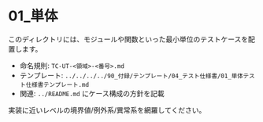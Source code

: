 # 01\_単体

このディレクトリには、モジュールや関数といった最小単位のテストケースを配置します。

- 命名規則: `TC-UT-<領域>-<番号>.md`
- テンプレート: `../../../../90_付録/テンプレート/04_テスト仕様書/01_単体テスト仕様書テンプレート.md`
- 関連: `../README.md` にケース構成の方針を記載

実装に近いレベルの境界値/例外系/異常系を網羅してください。
